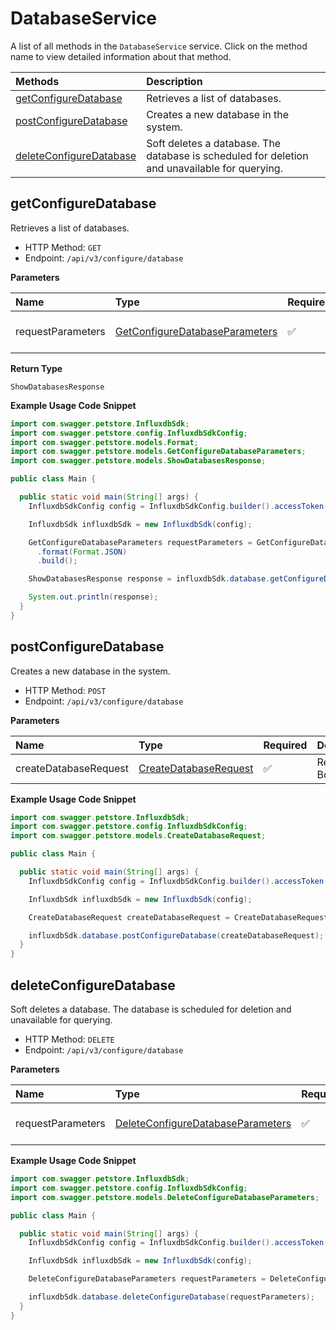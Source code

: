 # DatabaseService

A list of all methods in the `DatabaseService` service. Click on the method name to view detailed information about that method.

| Methods                                             | Description                                                                                   |
| :-------------------------------------------------- | :-------------------------------------------------------------------------------------------- |
| [getConfigureDatabase](#getconfiguredatabase)       | Retrieves a list of databases.                                                                |
| [postConfigureDatabase](#postconfiguredatabase)     | Creates a new database in the system.                                                         |
| [deleteConfigureDatabase](#deleteconfiguredatabase) | Soft deletes a database. The database is scheduled for deletion and unavailable for querying. |

## getConfigureDatabase

Retrieves a list of databases.

- HTTP Method: `GET`
- Endpoint: `/api/v3/configure/database`

**Parameters**

| Name              | Type                                                                          | Required | Description               |
| :---------------- | :---------------------------------------------------------------------------- | :------- | :------------------------ |
| requestParameters | [GetConfigureDatabaseParameters](../models/GetConfigureDatabaseParameters.md) | ✅       | Request Parameters Object |

**Return Type**

`ShowDatabasesResponse`

**Example Usage Code Snippet**

```java
import com.swagger.petstore.InfluxdbSdk;
import com.swagger.petstore.config.InfluxdbSdkConfig;
import com.swagger.petstore.models.Format;
import com.swagger.petstore.models.GetConfigureDatabaseParameters;
import com.swagger.petstore.models.ShowDatabasesResponse;

public class Main {

  public static void main(String[] args) {
    InfluxdbSdkConfig config = InfluxdbSdkConfig.builder().accessToken("YOUR_ACCESS_TOKEN").build();

    InfluxdbSdk influxdbSdk = new InfluxdbSdk(config);

    GetConfigureDatabaseParameters requestParameters = GetConfigureDatabaseParameters.builder()
      .format(Format.JSON)
      .build();

    ShowDatabasesResponse response = influxdbSdk.database.getConfigureDatabase(requestParameters);

    System.out.println(response);
  }
}

```

## postConfigureDatabase

Creates a new database in the system.

- HTTP Method: `POST`
- Endpoint: `/api/v3/configure/database`

**Parameters**

| Name                  | Type                                                        | Required | Description  |
| :-------------------- | :---------------------------------------------------------- | :------- | :----------- |
| createDatabaseRequest | [CreateDatabaseRequest](../models/CreateDatabaseRequest.md) | ✅       | Request Body |

**Example Usage Code Snippet**

```java
import com.swagger.petstore.InfluxdbSdk;
import com.swagger.petstore.config.InfluxdbSdkConfig;
import com.swagger.petstore.models.CreateDatabaseRequest;

public class Main {

  public static void main(String[] args) {
    InfluxdbSdkConfig config = InfluxdbSdkConfig.builder().accessToken("YOUR_ACCESS_TOKEN").build();

    InfluxdbSdk influxdbSdk = new InfluxdbSdk(config);

    CreateDatabaseRequest createDatabaseRequest = CreateDatabaseRequest.builder().db("db").build();

    influxdbSdk.database.postConfigureDatabase(createDatabaseRequest);
  }
}

```

## deleteConfigureDatabase

Soft deletes a database. The database is scheduled for deletion and unavailable for querying.

- HTTP Method: `DELETE`
- Endpoint: `/api/v3/configure/database`

**Parameters**

| Name              | Type                                                                                | Required | Description               |
| :---------------- | :---------------------------------------------------------------------------------- | :------- | :------------------------ |
| requestParameters | [DeleteConfigureDatabaseParameters](../models/DeleteConfigureDatabaseParameters.md) | ✅       | Request Parameters Object |

**Example Usage Code Snippet**

```java
import com.swagger.petstore.InfluxdbSdk;
import com.swagger.petstore.config.InfluxdbSdkConfig;
import com.swagger.petstore.models.DeleteConfigureDatabaseParameters;

public class Main {

  public static void main(String[] args) {
    InfluxdbSdkConfig config = InfluxdbSdkConfig.builder().accessToken("YOUR_ACCESS_TOKEN").build();

    InfluxdbSdk influxdbSdk = new InfluxdbSdk(config);

    DeleteConfigureDatabaseParameters requestParameters = DeleteConfigureDatabaseParameters.builder().db("db").build();

    influxdbSdk.database.deleteConfigureDatabase(requestParameters);
  }
}

```

<!-- This file was generated by liblab | https://liblab.com/ -->
